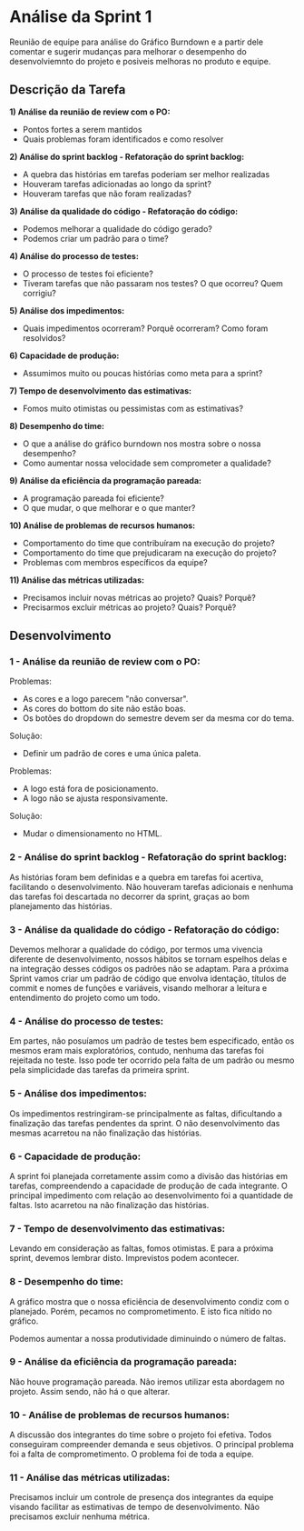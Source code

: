 # Análise da Sprint 1

Reunião de equipe para análise do Gráfico Burndown e a partir dele comentar e sugerir mudanças para melhorar o desempenho do desenvolviemnto do projeto
e posiveis melhoras no produto e equipe.


## Descrição da Tarefa

**1) Análise da reunião de review com o PO:**
* Pontos fortes a serem mantidos
* Quais problemas foram identificados e como resolver
  
**2) Análise do sprint backlog - Refatoração do sprint backlog:**
* A quebra das histórias em tarefas poderiam ser melhor realizadas
* Houveram tarefas adicionadas ao longo da sprint?
* Houveram tarefas que não foram realizadas?
   
**3) Análise da qualidade do código - Refatoração do código:**
* Podemos melhorar a qualidade do código gerado?
* Podemos criar um padrão para o time?
   
**4) Análise do processo de testes:**
* O processo de testes foi eficiente?
* Tiveram tarefas que não passaram nos testes? O que ocorreu? Quem corrigiu?
   
**5) Análise dos impedimentos:**
* Quais impedimentos ocorreram? Porquê ocorreram? Como foram resolvidos?
   
**6) Capacidade de produção:**
* Assumimos muito ou poucas histórias como meta para a sprint?
   
**7) Tempo de desenvolvimento das estimativas:**
* Fomos muito otimistas ou pessimistas com as estimativas?
   
**8) Desempenho do time:**
* O que a análise do gráfico burndown nos mostra sobre o nossa desempenho?
* Como aumentar nossa velocidade sem comprometer a qualidade?
   
**9) Análise da eficiência da programação pareada:**
* A programação pareada foi eficiente?
* O que mudar, o que melhorar e o que manter?
   
**10) Análise de problemas de recursos humanos:**
* Comportamento do time que contribuíram na execução do projeto?
* Comportamento do  time que prejudicaram na execução do projeto?
* Problemas com membros específicos da equipe?
   
**11) Análise das  métricas utilizadas:**
* Precisamos incluir novas métricas ao projeto? Quais? Porquê?
* Precisarmos excluir métricas ao projeto? Quais? Porquê?


## Desenvolvimento

### 1 - Análise da reunião de review com o PO:

Problemas:	
* As cores e a logo parecem "não conversar".
* As cores do bottom do site não estão boas.
* Os botões do dropdown do semestre devem ser da mesma cor do tema.

Solução: 
* Definir um padrão de cores e uma única paleta.

Problemas:  
* A logo está fora de posicionamento.
* A logo não se ajusta responsivamente.

Solução: 
* Mudar o dimensionamento no HTML.

### 2 - Análise do sprint backlog - Refatoração do sprint backlog:

As histórias foram bem definidas e a quebra em tarefas foi acertiva, facilitando o desenvolvimento.
Não houveram tarefas adicionais e nenhuma das tarefas foi descartada no decorrer da sprint, graças ao bom planejamento das histórias.

### 3 - Análise da qualidade do código - Refatoração do código:

Devemos melhorar a qualidade do código, por termos uma vivencia diferente de desenvolvimento, nossos hábitos se tornam espelhos delas e na integração desses códigos os padrões não se adaptam.
Para a próxima Sprint vamos criar um padrão de código que envolva identação, títulos de commit e nomes de funções e variáveis, visando melhorar a leitura e entendimento do projeto como um todo.

### 4 - Análise do processo de testes:

Em partes, não posuíamos um padrão de testes bem especificado, então os mesmos eram mais exploratórios, contudo, nenhuma das tarefas foi rejeitada no teste. Isso pode ter ocorrido pela falta de um padrão ou mesmo pela simplicidade das tarefas da primeira sprint.

### 5 - Análise dos impedimentos:

Os impedimentos restringiram-se principalmente as faltas, dificultando a finalização das tarefas pendentes da sprint. O não desenvolvimento das mesmas acarretou na não finalização das histórias.
   
### 6 - Capacidade de produção:
   
A sprint foi planejada corretamente assim como a divisão das histórias em tarefas, compreendendo a capacidade de produção de cada integrante. O principal impedimento com relação ao desenvolvimento foi a quantidade de faltas. Isto acarretou na não finalização das histórias.
   
### 7 - Tempo de desenvolvimento das estimativas:
   
Levando em consideração as faltas, fomos otimistas. E para a próxima sprint, devemos lembrar disto. Imprevistos podem acontecer.   
   
### 8 - Desempenho do time:

A gráfico mostra que o nossa eficiência de desenvolvimento condiz com o planejado. Porém, pecamos no comprometimento. E isto fica nítido no gráfico.

Podemos aumentar a nossa produtividade diminuindo o número de faltas.
   
### 9 - Análise da eficiência da programação pareada:
   
Não houve programação pareada. Não iremos utilizar esta abordagem no projeto. Assim sendo, não há o que alterar.

### 10 - Análise de problemas de recursos humanos:

A discussão dos integrantes do time sobre o projeto foi efetiva. Todos conseguiram compreender demanda e seus objetivos.
O principal problema foi a falta de comprometimento.
O problema foi de toda a equipe.

### 11 - Análise das  métricas utilizadas:

Precisamos incluir um controle de presença dos integrantes da equipe visando facilitar as estimativas de tempo de desenvolvimento.
Não precisamos excluir nenhuma métrica.



